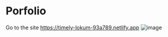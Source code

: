 # Porfolio
Go to the site
https://timely-lokum-93a789.netlify.app
![image](https://github.com/user-attachments/assets/a863c119-f8ce-43bf-9672-366c43abd411)
